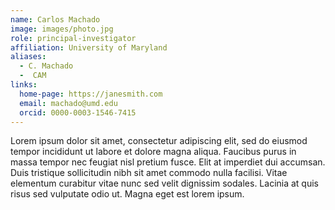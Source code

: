 ```yaml
---
name: Carlos Machado
image: images/photo.jpg
role: principal-investigator
affiliation: University of Maryland
aliases:
  - C. Machado
  -  CAM
links:
  home-page: https://janesmith.com
  email: machado@umd.edu
  orcid: 0000-0003-1546-7415
---
```


Lorem ipsum dolor sit amet, consectetur adipiscing elit, sed do eiusmod tempor incididunt ut labore et dolore magna aliqua.
Faucibus purus in massa tempor nec feugiat nisl pretium fusce.
Elit at imperdiet dui accumsan.
Duis tristique sollicitudin nibh sit amet commodo nulla facilisi.
Vitae elementum curabitur vitae nunc sed velit dignissim sodales.
Lacinia at quis risus sed vulputate odio ut.
Magna eget est lorem ipsum.
